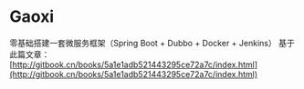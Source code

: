 # Gaoxi
零基础搭建一套微服务框架（Spring Boot + Dubbo + Docker + Jenkins）
基于此篇文章：[http://gitbook.cn/books/5a1e1adb521443295ce72a7c/index.html](http://gitbook.cn/books/5a1e1adb521443295ce72a7c/index.html)
